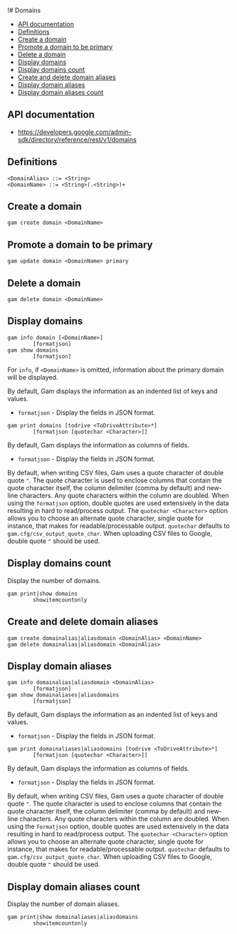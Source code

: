 !# Domains
- [API documentation](#api-documentation)
- [Definitions](#definitions)
- [Create a domain](#create-a-domain)
- [Promote a domain to be primary](#promote-a-domain-to-be-primary)
- [Delete a domain](#delete-a-domain)
- [Display domains](#display-domains)
- [Display domains count](#display-domains-count)
- [Create and delete domain aliases](#create-and-delete-domain-aliases)
- [Display domain aliases](#display-domain-aliases)
- [Display domain aliases count](#display-domain-aliases-count)

## API documentation
* https://developers.google.com/admin-sdk/directory/reference/rest/v1/domains

## Definitions
```
<DomainAlias> ::= <String>
<DomainName> ::= <String>(.<String>)+
```
## Create a domain
```
gam create domain <DomainName>
```
## Promote a domain to be primary
```
gam update domain <DomainName> primary
```
## Delete a domain
```
gam delete domain <DomainName>
```
## Display domains
```
gam info domain [<DomainName>]
        [formatjson]
gam show domains
        [formatjson]
```
For `info`, if `<DomainName>` is omitted, information about the primary domain will be displayed.

By default, Gam displays the information as an indented list of keys and values.
* `formatjson` - Display the fields in JSON format.
```
gam print domains [todrive <ToDriveAttribute>*]
        [formatjson [quotechar <Character>]]
```
By default, Gam displays the information as columns of fields.
* `formatjson` - Display the fields in JSON format.

By default, when writing CSV files, Gam uses a quote character of double quote `"`. The quote character is used to enclose columns that contain
the quote character itself, the column delimiter (comma by default) and new-line characters. Any quote characters within the column are doubled.
When using the `formatjson` option, double quotes are used extensively in the data resulting in hard to read/process output.
The `quotechar <Character>` option allows you to choose an alternate quote character, single quote for instance, that makes for readable/processable output.
`quotechar` defaults to `gam.cfg/csv_output_quote_char`. When uploading CSV files to Google, double quote `"` should be used.

## Display domains count
Display the number of domains.
```
gam print|show domains
        showitemcountonly
```

## Create and delete domain aliases
```
gam create domainalias|aliasdomain <DomainAlias> <DomainName>
gam delete domainalias|aliasdomain <DomainAlias>
```
## Display domain aliases
```
gam info domainalias|aliasdomain <DomainAlias>
        [formatjson]
gam show domainaliases|aliasdomains
        [formatjson]
```
By default, Gam displays the information as an indented list of keys and values.
* `formatjson` - Display the fields in JSON format.
```
gam print domainaliases|aliasdomains [todrive <ToDriveAttribute>*]
        [formatjson [quotechar <Character>]]
```
By default, Gam displays the information as columns of fields.
* `formatjson` - Display the fields in JSON format.

By default, when writing CSV files, Gam uses a quote character of double quote `"`. The quote character is used to enclose columns that contain
the quote character itself, the column delimiter (comma by default) and new-line characters. Any quote characters within the column are doubled.
When using the `formatjson` option, double quotes are used extensively in the data resulting in hard to read/process output.
The `quotechar <Character>` option allows you to choose an alternate quote character, single quote for instance, that makes for readable/processable output.
`quotechar` defaults to `gam.cfg/csv_output_quote_char`. When uploading CSV files to Google, double quote `"` should be used.

## Display domain aliases count
Display the number of domain aliases.
```
gam print|show domainaliases|aliasdomains
        showitemcountonly
```
